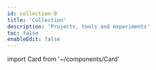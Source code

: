 ```yaml
---
id: collection-0
title: 'Collection'
description: 'Projects, tools and experiments'
toc: false
enableEdit: false
---
```


import Card from '~/components/Card'

<div class="grid-rg">
  <Card metadata="Theme" title="Succinct" description="An opinionated theme for Vuepress with support for dark and light modes and web-fonts" src="https://microflash.github.io/vuepress-theme-succinct/" />
  <Card metadata="Library" title="Remarkability" description="Baseline css for HTML generated by a Markdown processor" src="https://microflash.github.io/remarkability/" />
  <Card metadata="Starter" title="Jada" description="A blog starter for Gridsome with markdown support, search, profiles and more…" src="https://github.com/Microflash/jada" />
  <Card metadata="Color Scheme" title="Skyline" description="A vibrant color scheme for Windows Terminal" src="https://github.com/Microflash/skyline-windows-terminal-colorscheme" />
  <Card metadata="Reference" title="Git Playbook" description="Useful git commands, tips and shortcuts" src="/collection/git-playbook/" />
</div>
